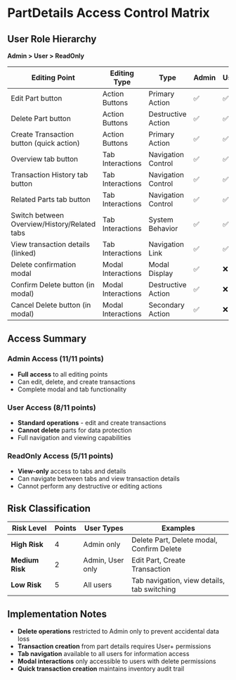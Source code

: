# PartDetails Access Control Matrix

## User Role Hierarchy
**Admin > User > ReadOnly**

| Editing Point | Editing Type | Type | Admin | User | ReadOnly |
|---------------|--------------|------|-------|------|----------|
| Edit Part button | Action Buttons | Primary Action | ✅ | ✅ | ❌ |
| Delete Part button | Action Buttons | Destructive Action | ✅ | ✅ | ❌ |
| Create Transaction button (quick action) | Action Buttons | Primary Action | ✅ | ✅ | ❌ |
| Overview tab button | Tab Interactions | Navigation Control | ✅ | ✅ | ✅ |
| Transaction History tab button | Tab Interactions | Navigation Control | ✅ | ✅ | ✅ |
| Related Parts tab button | Tab Interactions | Navigation Control | ✅ | ✅ | ✅ |
| Switch between Overview/History/Related tabs | Tab Interactions | System Behavior | ✅ | ✅ | ✅ |
| View transaction details (linked) | Tab Interactions | Navigation Link | ✅ | ✅ | ✅ |
| Delete confirmation modal | Modal Interactions | Modal Display | ✅ | ❌ | ❌ |
| Confirm Delete button (in modal) | Modal Interactions | Destructive Action | ✅ | ❌ | ❌ |
| Cancel Delete button (in modal) | Modal Interactions | Secondary Action | ✅ | ❌ | ❌ |

## Access Summary

### Admin Access (11/11 points)
- **Full access** to all editing points
- Can edit, delete, and create transactions
- Complete modal and tab functionality

### User Access (8/11 points)
- **Standard operations** - edit and create transactions
- **Cannot delete** parts for data protection
- Full navigation and viewing capabilities

### ReadOnly Access (5/11 points)
- **View-only** access to tabs and details
- Can navigate between tabs and view transaction details
- Cannot perform any destructive or editing actions

## Risk Classification

| Risk Level | Points | User Types | Examples |
|------------|--------|------------|----------|
| **High Risk** | 4 | Admin only | Delete Part, Delete modal, Confirm Delete |
| **Medium Risk** | 2 | Admin, User only | Edit Part, Create Transaction |
| **Low Risk** | 5 | All users | Tab navigation, view details, tab switching |

## Implementation Notes

- **Delete operations** restricted to Admin only to prevent accidental data loss
- **Transaction creation** from part details requires User+ permissions
- **Tab navigation** available to all users for information access
- **Modal interactions** only accessible to users with delete permissions
- **Quick transaction creation** maintains inventory audit trail